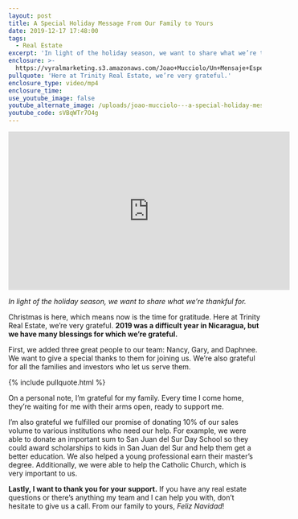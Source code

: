 ```yaml
---
layout: post
title: A Special Holiday Message From Our Family to Yours
date: 2019-12-17 17:48:00
tags:
  - Real Estate
excerpt: 'In light of the holiday season, we want to share what we’re thankful for.'
enclosure: >-
  https://vyralmarketing.s3.amazonaws.com/Joao+Mucciolo/Un+Mensaje+Especial+de+Navidad+de+Nuestra+Familia+a+la+Tuya.mp4
pullquote: 'Here at Trinity Real Estate, we’re very grateful.'
enclosure_type: video/mp4
enclosure_time:
use_youtube_image: false
youtube_alternate_image: /uploads/joao-mucciolo---a-special-holiday-message-youtube.jpg
youtube_code: sVBqWTr7O4g
---
```


<center><iframe width="560" height="315" src="https://www.youtube.com/embed/pI9oXfX9laU?start=127" frameborder="0" allow="accelerometer; autoplay; encrypted-media; gyroscope; picture-in-picture" allowfullscreen=""></iframe></center>

*In light of the holiday season, we want to share what we’re thankful for.*

Christmas is here, which means now is the time for gratitude. Here at Trinity Real Estate, we’re very grateful.&nbsp;**2019 was a difficult year in Nicaragua, but we have many blessings for which we’re grateful.**

First, we added three great people to our team: Nancy, Gary, and Daphnee. We want to give a special thanks to them for joining us. We’re also grateful for all the families and investors who let us serve them.&nbsp;

{% include pullquote.html %}

On a personal note, I’m grateful for my family. Every time I come home, they’re waiting for me with their arms open, ready to support me.&nbsp;

I’m also grateful we fulfilled our promise of donating 10% of our sales volume to various institutions who need our help. For example, we were able to donate an important sum to San Juan del Sur Day School so they could award scholarships to kids in San Juan del Sur and help them get a better education. We also helped a young professional earn their master’s degree. Additionally, we were able to help the Catholic Church, which is very important to us.&nbsp;

**Lastly, I want to thank you for your support.**&nbsp;If you have any real estate questions or there’s anything my team and I can help you with, don’t hesitate to give us a call. From our family to yours,&nbsp;*Feliz Navidad*\!